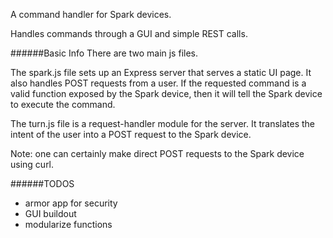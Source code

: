 A command handler for Spark devices.

Handles commands through a GUI and simple REST calls.

######Basic Info
There are two main js files.

The spark.js file sets up an Express server that serves a static UI page. It also handles POST requests from a user. If the requested command is a valid function exposed by the Spark device, then it will tell the Spark device to execute the command.

The turn.js file is a request-handler module for the server. It translates the intent of the user into a POST request to the Spark device.

Note: one can certainly make direct POST requests to the Spark device using curl.

######TODOS
- armor app for security
- GUI buildout
- modularize functions